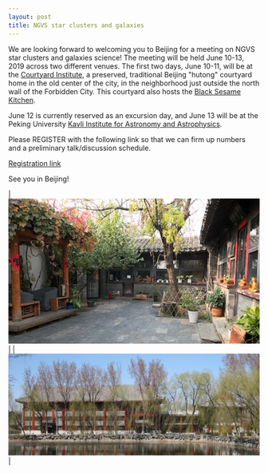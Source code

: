 ```yaml
---
layout: post
title: NGVS star clusters and galaxies
---
```


We are looking forward to welcoming you to Beijing for a meeting on NGVS star clusters and galaxies science! The meeting will be held June 10-13, 2019 across two different venues. The first two days, June 10-11, will be at the <a href="http://www.courtyardinstitute.com/?page_id=778&lang=en" target="_blank">Courtyard Institute</a>, a preserved, traditional Beijing "hutong" courtyard home in the old center of the city, in the neighborhood just outside the north wall of the Forbidden City. This courtyard also hosts the <a href="http://www.blacksesamekitchen.com/" target="_blank">Black Sesame Kitchen</a>.

June 12 is currently reserved as an excursion day, and June 13 will be at the Peking University [Kavli Institute for Astronomy and Astrophysics](http://kiaa.pku.edu.cn).

Please REGISTER with the following link so that we can firm up numbers and a preliminary talk/discussion schedule.

<a href="https://ko.surveymonkey.com/r/BM7CKG7" target="_blank">Registration link</a>

See you in Beijing!

|![Courtyard_Institute](/images/courtyard_small_crop.png)|  |![KIAA](/images/KIAA_spring_small.jpg)|


